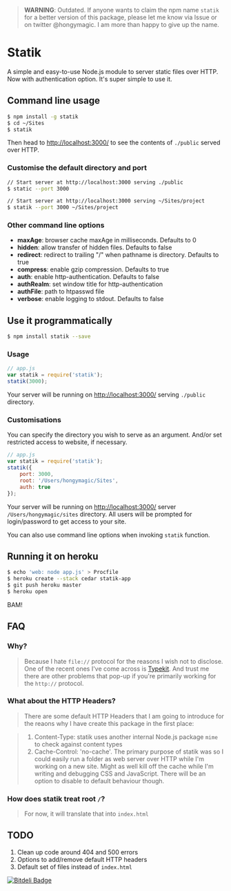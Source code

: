 > **WARNING**: Outdated. If anyone wants to claim the npm name `statik` for a better version of this package, please let me know via Issue or on twitter @hongymagic. I am more than happy to give up the name.

# Statik

A simple and easy-to-use Node.js module to server static files over HTTP. Now with authentication option. It's
super simple to use it.

## Command line usage

```bash
$ npm install -g statik
$ cd ~/Sites
$ statik
```

Then head to [http://localhost:3000/](http://localhost:3000/) to see the
contents of `./public` served over HTTP.

### Customise the default directory and port

```bash
// Start server at http://localhost:3000 serving ./public
$ static --port 3000

// Start server at http://localhost:3000 serving ~/Sites/project
$ statik --port 3000 ~/Sites/project
```

### Other command line options

* **maxAge**: browser cache maxAge in milliseconds. Defaults to 0
* **hidden**: allow transfer of hidden files. Defaults to false
* **redirect**: redirect to trailing "/" when pathname is directory. Defaults to true
* **compress**: enable gzip compression. Defaults to true
* **auth**: enable http-authentication. Defaults to false
* **authRealm**: set window title for http-authentication
* **authFile**: path to htpasswd file
* **verbose**: enable logging to stdout. Defaults to false

## Use it programmatically

```bash
$ npm install statik --save
```

### Usage

```javascript
// app.js
var statik = require('statik');
statik(3000);
```

Your server will be running on [http://localhost:3000/](http://localhost:3000/)
serving `./public` directory.

### Customisations

You can specify the directory you wish to serve as an argument. And/or set restricted access to website, if necessary.

```javascript
// app.js
var statik = require('statik');
statik({
	port: 3000,
	root: '/Users/hongymagic/Sites',
	auth: true
});
```

Your server will be running on [http://localhost:3000/](http://localhost:3000/)
server `/Users/hongymagic/sites` directory. All users will be prompted for login/password to get access to your site.

You can also use command line options when invoking `statik` function.

## Running it on heroku

```bash
$ echo 'web: node app.js' > Procfile
$ heroku create --stack cedar statik-app
$ git push heroku master
$ heroku open
```

BAM!

## FAQ

### Why?

> Because I hate `file://` protocol for the reasons I wish not to disclose. One
of the recent ones I've come across is [Typekit](http://help.typekit.com/customer/portal/articles/6857-using-typekit-while-developing-locally).
And trust me there are other problems that pop-up if you're primarily working
for the `http://` protocol.

### What about the HTTP Headers?

> There are some default HTTP Headers that I am going to introduce for the reaons
why I have create this package in the first place:

> 1. Content-Type: statik uses another internal Node.js package `mime` to check
against content types
> 2. Cache-Control: 'no-cache'. The primary purpose of statik was so I could easily
run a folder as web server over HTTP while I'm working on a new site. Might as
well kill off the cache while I'm writing and debugging CSS and JavaScript. There
will be an option to disable to default behaviour though.

### How does statik treat root `/`?

> For now, it will translate that into `index.html`

## TODO

1. Clean up code around 404 and 500 errors
2. Options to add/remove default HTTP headers
3. Default set of files instead of `index.html`


[![Bitdeli Badge](https://d2weczhvl823v0.cloudfront.net/hongymagic/statik/trend.png)](https://bitdeli.com/free "Bitdeli Badge")

